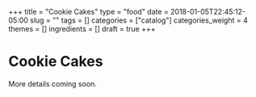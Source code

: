 +++
title = "Cookie Cakes"
type = "food"
date = 2018-01-05T22:45:12-05:00
slug = ""
tags = []
categories = ["catalog"]
categories_weight = 4
themes = []
ingredients = []
draft = true
+++

Cookie Cakes
============

More details coming soon.